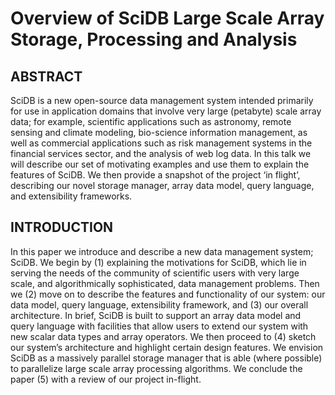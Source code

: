 # Overview of SciDB Large Scale Array Storage, Processing and Analysis
## ABSTRACT
SciDB is a new open-source data management system intended primarily for use in application domains that
involve very large (petabyte) scale array data; for example, scientific applications such as astronomy, remote sensing and climate modeling, bio-science information management, as well as commercial applications such as risk management systems in the financial services sector, and the analysis of web log data. In this talk we will describe our set of motivating examples and use them to explain the features of SciDB. We then provide a snapshot of the project ‘in flight’, describing our novel storage manager, array data model, query language, and extensibility frameworks.
## INTRODUCTION
In this paper we introduce and describe a new data management system; SciDB. We begin by (1) explaining the motivations for SciDB, which lie in serving the needs of the community of scientific users with very large scale, and algorithmically sophisticated, data management problems. Then we (2) move on to describe the features and functionality of our system: our data model, query language, extensibility framework, and (3) our overall architecture. In brief, SciDB is built to support an array data model and query language with facilities that allow users to extend our system with new scalar data types and array operators. We then proceed to (4) sketch our system’s architecture and highlight certain design features. We envision SciDB as a massively parallel storage manager that is able (where possible) to parallelize large scale array processing algorithms. We conclude the paper (5) with a review of our project in-flight.
